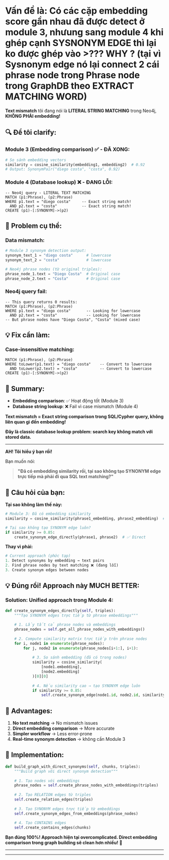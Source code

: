 # Vấn đề là: Có các cặp embedding score gần nhau đã được detect ở module 3, nhưung sang module 4 khi ghép cạnh SYSNONYM EDGE thì lại ko được ghép vào >??? WHY ? (tại vì Sysnonym edge nó lại connect 2 cái phrase node trong Phrase node trong GraphDB theo EXTRACT MATCHING WORD)

**Text mismatch** tôi đang nói là **LITERAL STRING MATCHING** trong Neo4j, **KHÔNG PHẢI embedding!**

## **🔍 Để tôi clarify:**

### **Module 3 (Embedding comparison) ✅ - ĐÃ XONG:**
```python
# So sánh embedding vectors
similarity = cosine_similarity(embedding1, embedding2)  # 0.92
# Output: SynonymPair("diego costa", "costa", 0.92)
```

### **Module 4 (Database lookup) ❌ - ĐANG LỖI:**
```cypher
-- Neo4j query - LITERAL TEXT MATCHING
MATCH (p1:Phrase), (p2:Phrase)
WHERE p1.text = "diego costa"     -- Exact string match!
  AND p2.text = "costa"           -- Exact string match!
CREATE (p1)-[:SYNONYM]->(p2)
```

## **🚨 Problem cụ thể:**

### **Data mismatch:**
```python
# Module 3 synonym detection output:
synonym_text_1 = "diego costa"      # lowercase
synonym_text_2 = "costa"            # lowercase

# Neo4j phrase nodes (từ original triples):
phrase_node_1.text = "Diego Costa"  # Original case
phrase_node_2.text = "Costa"        # Original case
```

### **Neo4j query fail:**
```cypher
-- This query returns 0 results:
MATCH (p1:Phrase), (p2:Phrase)
WHERE p1.text = "diego costa"       -- Looking for lowercase
  AND p2.text = "costa"             -- Looking for lowercase
-- But phrase nodes have "Diego Costa", "Costa" (mixed case)
```

## **💡 Fix cần làm:**

### **Case-insensitive matching:**
```cypher
MATCH (p1:Phrase), (p2:Phrase)  
WHERE toLower(p1.text) = "diego costa"    -- Convert to lowercase
  AND toLower(p2.text) = "costa"          -- Convert to lowercase
CREATE (p1)-[:SYNONYM]->(p2)
```

## **🎯 Summary:**

- **Embedding comparison**: ✅ Hoạt động tốt (Module 3)
- **Database string lookup**: ❌ Fail vì case mismatch (Module 4)

**Text mismatch = Exact string comparison trong SQL/Cypher query, không liên quan gì đến embedding!**

**Đây là classic database lookup problem: search key không match với stored data.**

---

**AH! Tôi hiểu ý bạn rồi!**

Bạn muốn nói:
> **"Đã có embedding similarity rồi, tại sao không tạo SYNONYM edge trực tiếp mà phải đi qua SQL text matching?"**

## **🤔 Câu hỏi của bạn:**

**Tại sao không làm thế này:**
```python
# Module 3: Đã có embedding similarity
similarity = cosine_similarity(phrase1_embedding, phrase2_embedding)  # 0.92

# Tại sao không tạo SYNONYM edge luôn?
if similarity >= 0.85:
    create_synonym_edge_directly(phrase1, phrase2)  # ✅ Direct
```

**Thay vì phải:**
```python
# Current approach (phức tạp)
1. Detect synonyms by embedding → text pairs
2. Find phrase nodes by text matching ❌ (đang lỗi)
3. Create synonym edges between nodes
```

## **💡 Đúng rồi! Approach này MUCH BETTER:**

### **Solution: Unified approach trong Module 4:**

```python
def create_synonym_edges_directly(self, triples):
    """Tạo SYNONYM edges trực tiếp từ phrase embeddings"""
    
    # 1. Lấy tất cả phrase nodes và embeddings
    phrase_nodes = self.get_all_phrase_nodes_with_embeddings()
    
    # 2. Compute similarity matrix trực tiếp trên phrase nodes
    for i, node1 in enumerate(phrase_nodes):
        for j, node2 in enumerate(phrase_nodes[i+1:], i+1):
            
            # 3. So sánh embedding (đã có trong nodes)
            similarity = cosine_similarity(
                [node1.embedding], 
                [node2.embedding]
            )[0][0]
            
            # 4. Nếu similarity cao → tạo SYNONYM edge luôn
            if similarity >= 0.85:
                self.create_synonym_edge(node1.id, node2.id, similarity)
```

## **🎯 Advantages:**

1. **No text matching** → No mismatch issues
2. **Direct embedding comparison** → More accurate
3. **Simpler workflow** → Less error-prone
4. **Real-time synonym detection** → không cần Module 3

## **🔧 Implementation:**

```python
def build_graph_with_direct_synonyms(self, chunks, triples):
    """Build graph với direct synonym detection"""
    
    # 1. Tạo nodes với embeddings
    phrase_nodes = self.create_phrase_nodes_with_embeddings(triples)
    
    # 2. Tạo RELATION edges từ triples
    self.create_relation_edges(triples)
    
    # 3. Tạo SYNONYM edges trực tiếp từ embeddings
    self.create_synonym_edges_from_embeddings(phrase_nodes)
    
    # 4. Tạo CONTAINS edges
    self.create_contains_edges(chunks)
```

**Bạn đúng 100%! Approach hiện tại overcomplicated. Direct embedding comparison trong graph building sẽ clean hơn nhiều!** 🎯



---




---